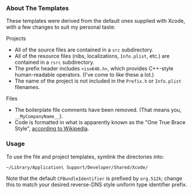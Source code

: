 ### About The Templates ###

These templates were derived from the default ones supplied with Xcode, with a few changes to suit my personal taste:

Projects

* All of the source files are contained in a `src` subdirectory.
* All of the resource files (nibs, localizations, `Info.plist`, etc.) are contained in a `rsrc` subdirectory.
* The prefix header includes `<iso646.h>`, which provides C++-style human-readable operators. (I've come to like these a lot.)
* The name of the project is not included in the `Prefix.h` or `Info.plist` filenames.

Files

* The boilerplate file comments have been removed. (That means you, `__MyCompanyName__`).
* Code is formatted in what is apparently known as the "One True Brace Style", [according to Wikipedia][1].

[1]: http://en.wikipedia.org/wiki/Indent_style#Variant:_1TBS


### Usage ###

To use the file and project templates, symlink the directories into:

    ~/Library/Application\ Support/Developer/Shared/Xcode/

Note that the default `CFBundleIdentifier` is prefixed by `org.512k`; change this to match your desired reverse-DNS style uniform type identifier prefix.
